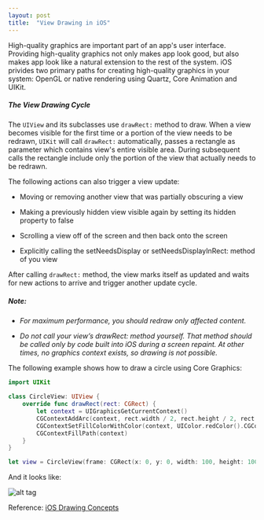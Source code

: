 ```yaml
---
layout: post
title:  "View Drawing in iOS"
---
```


High-quality graphics are important part of an app's user interface. Providing high-quality graphics not only makes app look good, but also makes app look like a natural extension to the rest of the system.
iOS privides two primary paths for creating high-quality graphics in your system: OpenGL or native rendering using Quartz, Core Animation and UIKit.

##### The View Drawing Cycle

The `UIView` and its subclasses use `drawRect:` method to draw. When a view becomes visible for the first time or a portion of the view needs to be redrawn, `UIKit` will call `drawRect:` automatically, passes a rectangle as parameter which contains view's entire visible area. During subsequent calls the rectangle include only the portion of the view that actually needs to be redrawn.

The following actions can also trigger a view update:

- Moving or removing another view that was partially obscuring a view

- Making a previously hidden view visible again by setting its hidden property to false

- Scrolling a view off of the screen and then back onto the screen

- Explicitly calling the setNeedsDisplay or setNeedsDisplayInRect: method of you view

After calling `drawRect:` method, the view marks itself as updated and waits for new actions to arrive and trigger another update cycle.

##### Note:
- *For maximum performance, you should redraw only affected content.*

- *Do not call your view’s drawRect: method yourself. That method should be called only by code built into iOS during a screen repaint. At other times, no graphics context exists, so drawing is not possible.*

The following example shows how to draw a circle using Core Graphics:

```swift
import UIKit

class CircleView: UIView {
    override func drawRect(rect: CGRect) {
        let context = UIGraphicsGetCurrentContext()
        CGContextAddArc(context, rect.width / 2, rect.height / 2, rect.width / 2, 0, CGFloat(M_PI * 2), 1)
        CGContextSetFillColorWithColor(context, UIColor.redColor().CGColor)
        CGContextFillPath(context)
    }
}

let view = CircleView(frame: CGRect(x: 0, y: 0, width: 100, height: 100))
```

And it looks like:

![alt tag](https://raw.github.com/CaptainTeemo/CaptainTeemo.github.io/master/assets/images/CircleViewPlayground.png)



Reference: [iOS Drawing Concepts](https://developer.apple.com/library/ios/documentation/2DDrawing/Conceptual/DrawingPrintingiOS/GraphicsDrawingOverview/GraphicsDrawingOverview.html#//apple_ref/doc/uid/TP40010156-CH14-SW2)

